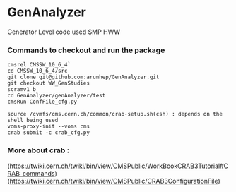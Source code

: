 # GenAnalyzer
Generator Level code used SMP HWW

### Commands to checkout and run the package
```
cmsrel CMSSW_10_6_4`
cd CMSSW_10_6_4/src
git clone git@github.com:arunhep/GenAnalyzer.git
git checkout WW_GenStudies
scramv1 b
cd GenAnalyzer/genAnalyzer/test
cmsRun ConfFile_cfg.py
```
```
source /cvmfs/cms.cern.ch/common/crab-setup.sh(csh) : depends on the shell being used
voms-proxy-init --voms cms
crab submit -c crab_cfg.py
```
### More about crab :
(https://twiki.cern.ch/twiki/bin/view/CMSPublic/WorkBookCRAB3Tutorial#CRAB_commands)
(https://twiki.cern.ch/twiki/bin/view/CMSPublic/CRAB3ConfigurationFile)

